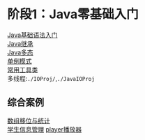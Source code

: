 <!--
 * @Description: 
 * @Author: neozhang
 * @Date: 2022-04-10 11:56:42
 * @LastEditors: neozhang
 * @LastEditTime: 2022-04-10 14:59:38
-->
# 阶段1：Java零基础入门  

[Java基础语法入门](./GetStart/)  
[Java继承](./Animal/)  
[Java多态](./Poly/)  
[单例模式](./Singleton/)  
[常用工具类](./Tool/)  
多线程:`./IOProj/`,`./JavaIOProj`  

## 综合案例  

[数组移位与统计](./GetStart/src/com/imooc/datamanage/)  
[学生信息管理](./GetStart/src/com/imooc/model/)
[player播放器](./player/)  